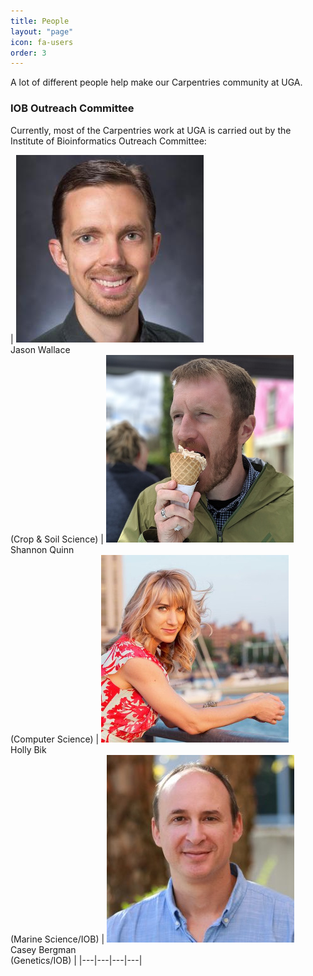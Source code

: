 ```yaml
---
title: People
layout: "page"
icon: fa-users
order: 3
---
```


A lot of different people help make our Carpentries community at UGA.

### IOB Outreach Committee
Currently, most of the Carpentries work at UGA is carried out by the Institute of Bioinformatics Outreach Committee:

| ![Jason Wallace](assets/images/JasonWallace.jpg "Jason Wallace")
<br>Jason Wallace <br>(Crop & Soil Science) | ![Shannon Quinn](assets/images/ShannonQuinn.jpg "Shannon Quinn")<br>Shannon Quinn <br>(Computer Science) | ![Holly Bik](assets/images/HollyBik.jpg "Holly Bik")<br>Holly Bik <br>(Marine Science/IOB) | ![Casey Bergman](assets/images/CaseyBergman.jpg "Casey Bergman")<br>Casey Bergman <br>(Genetics/IOB) |
|---|---|---|---|

